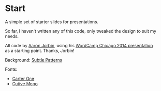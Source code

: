 # Start

A simple set of starter slides for presentations.

So far, I haven't written any of this code, only tweaked the design to suit my needs.

All code by [Aaron Jorbin](http://aaron.jorb.in/), using his [WordCamp Chicago 2014 presentation](https://github.com/aaronjorbin/wcchi2014) as a starting point. Thanks, Jorbin!

Background: [Subtle Patterns](http://subtlepatterns.com/subtle-grey/)

Fonts:

* [Carter One](https://www.google.com/fonts/specimen/Carter+One)
* [Cutive Mono](https://www.google.com/fonts/specimen/Cutive+Mono)